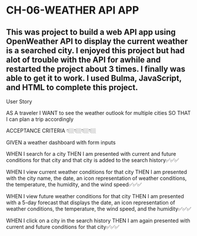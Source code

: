 # CH-06-WEATHER API APP

## This was  project to build a web API app using OpenWeather API to display the current weather is a searched city. I enjoyed this project but had alot of trouble with the API for awhile and restarted the project about 3 times. I finally was able to get it to work. I used Bulma, JavaScript, and HTML to complete this project. 

User Story

AS A traveler
I WANT to see the weather outlook for multiple cities
SO THAT I can plan a trip accordingly


ACCEPTANCE CRITERIA 👇🏼👇🏼👇🏼👇🏼

GIVEN a weather dashboard with form inputs

WHEN I search for a city
THEN I am presented with current and future conditions for that city and that city is added to the search history✅✅✅

WHEN I view current weather conditions for that city
THEN I am presented with the city name, the date, an icon representation of weather conditions, the temperature, the humidity, and the wind speed✅✅✅

WHEN I view future weather conditions for that city
THEN I am presented with a 5-day forecast that displays the date, an icon representation of weather conditions, the temperature, the wind speed, and the humidity✅✅✅

WHEN I click on a city in the search history
THEN I am again presented with current and future conditions for that city✅✅✅
